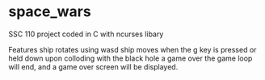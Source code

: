 # space_wars
SSC 110 project coded in C with ncurses libary

Features 
ship rotates using wasd 
ship moves when the g key is pressed or held down
upon colloding with the black hole a game over the game loop will end,
and a game over screen will be displayed.
